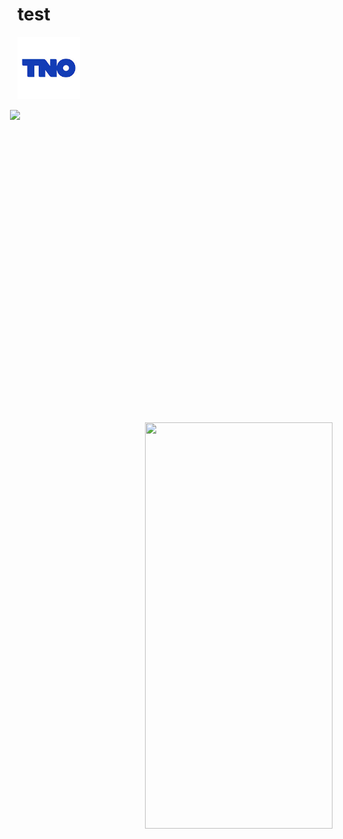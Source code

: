 # test

[<img style="margin-right: 100px" src=https://github.com/Abdl2000/test/blob/main/TNO%20logo.jpg height=100>](https://github.com/Abdl2000/test/blob/main/TNO%20logo.jpg)


<img style="margin-right: 500px" align="right" src="https://github.com/RelentlessRDS/INNO-TNO/blob/main/assets/TNO%20logo.jpg" height=500>

<div align="right">
  <span><img src="https://github.com/RelentlessRDS/INNO-TNO/blob/main/assets/TNO%20logo.jpg" height=650 width=300 /></span>
</div>
 

<img alt = '' src = '[images-readme/opn-icon-32x32.png](https://github.com/Abdl2000/test/blob/main/TNO%20logo.jpg)' style="margin-right: 5px;">

